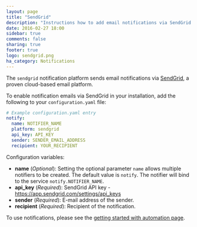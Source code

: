 ```yaml
---
layout: page
title: "SendGrid"
description: "Instructions how to add email notifications via SendGrid to Home Assistant."
date: 2016-02-27 18:00
sidebar: true
comments: false
sharing: true
footer: true
logo: sendgrid.png
ha_category: Notifications
---
```


The `sendgrid` notification platform sends email notifications via [SendGrid](https://sendgrid.com/), a proven cloud-based email platform.

To enable notification emails via SendGrid in your installation, add the following to your `configuration.yaml` file:

```yaml
# Example configuration.yaml entry
notify:
  name: NOTIFIER_NAME
  platform: sendgrid
  api_key: API_KEY
  sender: SENDER_EMAIL_ADDRESS
  recipient: YOUR_RECIPIENT
```

Configuration variables:

- **name** (*Optional*): Setting the optional parameter `name` allows multiple notifiers to be created. The default value is `notify`. The notifier will bind to the service `notify.NOTIFIER_NAME`.
- **api_key** (*Required*): SendGrid API key - https://app.sendgrid.com/settings/api_keys
- **sender** (*Required*): E-mail address of the sender.
- **recipient** (*Required*): Recipient of the notification.

To use notifications, please see the [getting started with automation page](/getting-started/automation/).
